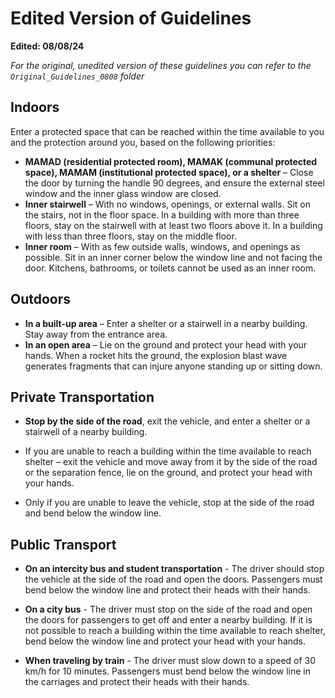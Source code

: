 # Edited Version of Guidelines

**Edited: 08/08/24**

*For the original, unedited version of these guidelines you can refer to the `Original_Guidelines_0808` folder*

## Indoors

Enter a protected space that can be reached within the time available to you and the protection around you, based on the following priorities:

- **MAMAD (residential protected room), MAMAK (communal protected space), MAMAM (institutional protected space), or a shelter** – Close the door by turning the handle 90 degrees, and ensure the external steel window and the inner glass window are closed.
- **Inner stairwell** – With no windows, openings, or external walls. Sit on the stairs, not in the floor space. In a building with more than three floors, stay on the stairwell with at least two floors above it. In a building with less than three floors, stay on the middle floor.
- **Inner room** – With as few outside walls, windows, and openings as possible. Sit in an inner corner below the window line and not facing the door. Kitchens, bathrooms, or toilets cannot be used as an inner room.

## Outdoors

- **In a built-up area** – Enter a shelter or a stairwell in a nearby building. Stay away from the entrance area.
- **In an open area** – Lie on the ground and protect your head with your hands. When a rocket hits the ground, the explosion blast wave generates fragments that can injure anyone standing up or sitting down.

## Private Transportation


- **Stop by the side of the road**, exit the vehicle, and enter a shelter or a stairwell of a nearby building.

- If you are unable to reach a building within the time available to reach shelter – exit the vehicle and move away from it by the side of the road or the separation fence, lie on the ground, and protect your head with your hands.

- Only if you are unable to leave the vehicle, stop at the side of the road and bend below the window line.

## Public Transport

- **On an intercity bus and student transportation** - The driver should stop the vehicle at the side of the road and open the doors. Passengers must bend below the window line and protect their heads with their hands.

- **On a city bus** - The driver must stop on the side of the road and open the doors for passengers to get off and enter a nearby building. If it is not possible to reach a building within the time available to reach shelter, bend below the window line and protect your head with your hands.

- **When traveling by train** - The driver must slow down to a speed of 30 km/h for 10 minutes. Passengers must bend below the window line in the carriages and protect their heads with their hands.

